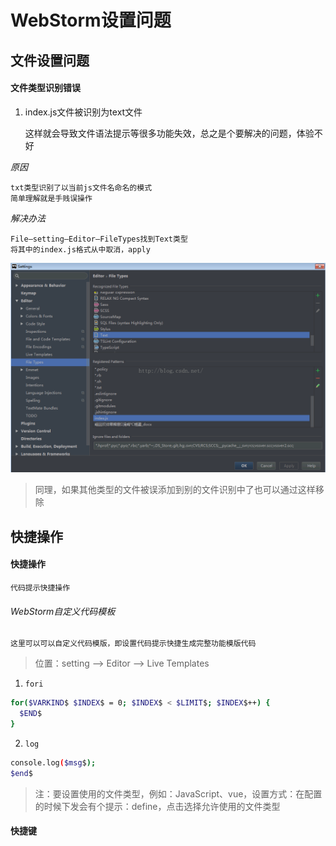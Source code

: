 # WebStorm设置问题

## 文件设置问题

#### 文件类型识别错误

1. index.js文件被识别为text文件

	这样就会导致文件语法提示等很多功能失效，总之是个要解决的问题，体验不好

*原因*

	txt类型识别了以当前js文件名命名的模式
	简单理解就是手贱误操作

*解决办法*

	File—setting—Editor—FileTypes找到Text类型
	将其中的index.js格式从中取消，apply

![](../../images/indexjsTypeSetting.png)

> 同理，如果其他类型的文件被误添加到别的文件识别中了也可以通过这样移除

## 快捷操作

#### 快捷操作

	代码提示快捷操作

###### WebStorm自定义代码模板

	这里可以可以自定义代码模版，即设置代码提示快捷生成完整功能模版代码

> 位置：setting --> Editor --> Live Templates

1. `fori`

```bash
for($VARKIND$ $INDEX$ = 0; $INDEX$ < $LIMIT$; $INDEX$++) {
  $END$
}
```

2. `log`

```bash
console.log($msg$);
$end$
```

> 注：要设置使用的文件类型，例如：JavaScript、vue，设置方式：在配置的时候下发会有个提示：define，点击选择允许使用的文件类型

#### 快捷键

